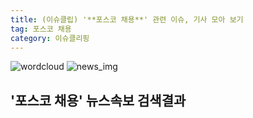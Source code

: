 ```yaml
---
title: (이슈클립) '**포스코 채용**' 관련 이슈, 기사 모아 보기
tag: 포스코 채용
category: 이슈클리핑
---
```

![wordcloud](https://s3.ap-northeast-2.amazonaws.com/lyrics101-wordcloud/2018-09-28-1538132748.png)
![news_img](https://user-images.githubusercontent.com/42597476/44507050-1206f400-a6e4-11e8-8d98-7ffbfebb353f.png)
## **'**포스코 채용**'** 뉴스속보 검색결과

